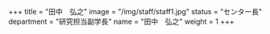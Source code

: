 +++
title = "田中　弘之"
image = "/img/staff/staff1.jpg"
status = "センター長"
department = "研究担当副学長"
name = "田中　弘之"
weight = 1
+++